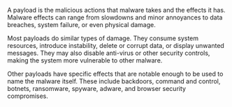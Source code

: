 A payload is the malicious actions that malware takes and the effects it has. Malware effects can range from slowdowns and minor annoyances to data breaches, system failure, or even physical damage.

Most payloads do similar types of damage. They consume system resources, introduce instability, delete or corrupt data, or display unwanted messages. They may also disable anti-virus or other security controls, making the system more vulnerable to other malware.

Other payloads have specific effects that are notable enough to be used to name the malware itself. These include backdoors, command and control, botnets, ransomware, spyware, adware, and browser security compromises.
